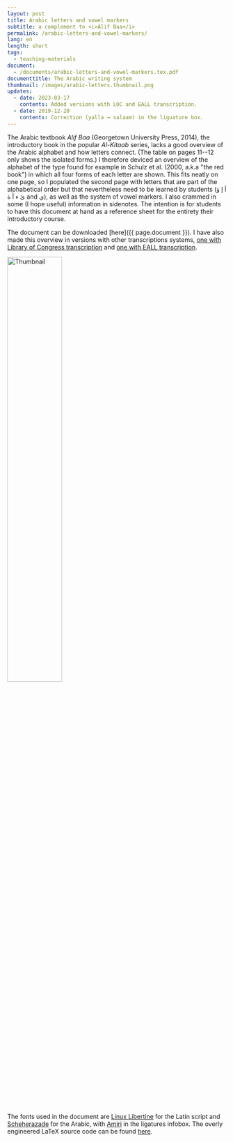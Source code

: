 ```yaml
---
layout: post
title: Arabic letters and vowel markers
subtitle: a complement to <i>Alif Baa</i>
permalink: /arabic-letters-and-vowel-markers/
lang: en
length: short
tags:
  - teaching-materials
document:
  - /documents/arabic-letters-and-vowel-markers.tex.pdf
documenttitle: The Arabic writing system
thumbnail: /images/arabic-letters.thumbnail.png
updates: 
  - date: 2023-03-17
    contents: Added versions with LOC and EALL transcription. 
  - date: 2019-12-20
    contents: Correction (yalla → salaam) in the liguature box. 
---
```


The Arabic textbook *Alif Baa* (Georgetown University Press, 2014), the introductory book in the popular *Al-Kitaab* series, lacks a good overview of the Arabic alphabet and how letters connect. (The table on pages 11--12 only shows the isolated forms.) I therefore deviced an overview of the alphabet of the type found for example in Schulz et&nbsp;al. (2000, a.k.a "the red book") in which all four forms of each letter are shown. This fits neatly on one page, so I populated the second page with letters that are part of the alphabetical order but that nevertheless need to be learned by students (أ إ ؤ ئ ء آ ة and&nbsp;ي), as well as the system of vowel markers. I also crammed in some (I hope useful) information in sidenotes. The intention is for students to have this document at hand as a reference sheet for the entirety their introductory course.

The document can be downloaded [here]({{ page.document }}). I have also made this overview in versions with other transcriptions systems, [one with Library of Congress transcription](/documents/arabic-letters-and-vowel-markers-LOC.tex.pdf) and [one with EALL transcription](/documents/arabic-letters-and-vowel-markers-EALL.tex.pdf).


<a href="{{ page.document }}" >
<img width="50%" src="{{ page.thumbnail }}" alt="Thumbnail">
</a>


The fonts used in the document are [Linux Libertine](http://www.linuxlibertine.org/) for the Latin script and [Scheherazade](https://software.sil.org/scheherazade/) for the Arabic, with [Amiri](http://www.amirifont.org/) in the ligatures infobox. The overly engineered LaTeX source code can be found [here](/documents/arabic-letters-and-vowel-markers.tex). 

